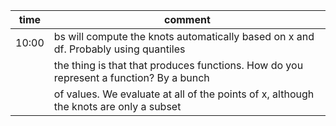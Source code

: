 | time  | comment                                                                                |
| ----- | -------------------------------------------------------------------------------------- |
| 10:00 | bs will compute the knots automatically based on x and df. Probably using quantiles    |
|       | the thing is that that produces functions. How do you represent a function? By a bunch |
|       | of values. We evaluate at all of the points of x, although the knots are only a subset |
